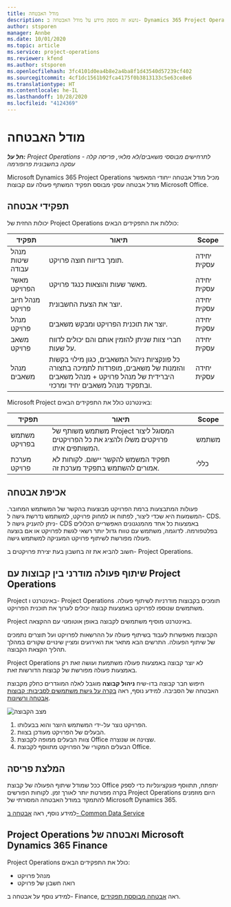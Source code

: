 ```yaml
---
title: מודל האבטחה
description: נושא זה מספק מידע על מודל האבטחה ב- Dynamics 365 Project Operations.
author: stsporen
manager: Annbe
ms.date: 10/01/2020
ms.topic: article
ms.service: project-operations
ms.reviewer: kfend
ms.author: stsporen
ms.openlocfilehash: 3fc4101d0ea4b8e2a4ba8f1d43540d57239cf402
ms.sourcegitcommit: 4cf1dc1561b92fca4175f0b3813133c5e63ce8e6
ms.translationtype: HT
ms.contentlocale: he-IL
ms.lasthandoff: 10/28/2020
ms.locfileid: "4124369"
---
```

# <a name="security-model"></a>מודל האבטחה

_**חל על:** Project Operations לתרחישים מבוססי משאבים/לא מלאי, פריסה קלה - עסקה בחשבונית פרופורמה_

Microsoft Dynamics 365 Project Operations מכיל מודל אבטחה ייחודי המאפשר מודל אבטחה עסקי מבוסס תפקיד המשתף פעולה עם קבוצות Microsoft Office. 


## <a name="security-roles"></a>תפקידי אבטחה
יכולות החזית של Project Operations כוללות את התפקידים הבאים:

| תפקיד                          | תיאור                                                                                                                                                                 | Scope |
|-------------------------------|-----------------------------------------------------------------------------------------------------------------------------------------------------------------------------|------|
| מנהל שיטות עבודה              | תומך בדיווח חוצה פרויקט.                                                                                                            | יחידה עסקית              |
| מאשר הפרויקט              | מאשר שעות והוצאות כנגד פרויקט.                                                                                                                              | יחידה עסקית |
| מנהל חיוב פרויקט | יוצר את הצעת החשבונית.                                                                                                                                                 | יחידה עסקית |
| מנהל פרויקט               | יוצר את תוכנית הפרויקט ומבקש משאבים.                                                                                                                              | יחידה עסקית |
| משאב פרויקט              | חברי צוות שניתן להזמין אותם והם יכולים לדווח על שעות.                                                                                                          | יחידה עסקית|
| מנהל משאבים              | כל פונקציות ניהול המשאבים, כגון מילוי בקשות והזמנות של משאבים, מופרדות לתמיכה בתצורה היברידית של מנהל פרויקט + מנהל משאבים ובתפקיד מנהל משאבים יחיד ומרכזי. | יחידה עסקית |


Microsoft Project באינטרנט כולל את התפקידים הבאים:

| תפקיד           | תיאור                                                                                                        | Scope  |
|----------------|--------------------------------------------------------------------------------------------------------------------|--------|
| משתמש בפרויקט   | משתמש משותף של Project המסוגל ליצור פרויקטים משלו ולהציג את כל הפרויקטים המשותפים איתו. | משתמש   |
| מערכת פרויקט | תפקיד המשמש להקשר יישום. לקוחות לא אמורים להשתמש בתפקיד מערכת זה.                                    | כללי |

## <a name="security-enforcement"></a>אכיפת אבטחה
פעולות המתבצעות ברמת הפרויקט מבוצעות בהקשר של המשתמש המחובר. המשמעות היא שכדי ליצור, לפתוח או למחוק פרויקט, למשתמש נדרשת גישה ל- CDS. ניתן להעניק גישה ל- CDS באמצעות כל אחד מהמנגנונים האפשריים הכלולים בפלטפורמה. לדוגמה, משתמש עם טווח גדול יותר רשאי לגשת לפרויקט או אם בוצעה פעולה מפורשת לשיתוף פרויקט המעניקה למשתמש גישה.

חשוב להביא את זה בחשבון בעת יצירת פרויקטים ב- Project Operations.

## <a name="modern-group-collaboration-with-project-operations"></a>שיתוף פעולה מודרני בין קבוצות עם Project Operations
Project באינטרנט ו- Project Operations תומכים בקבוצות מודרניות לשיתוף פעולה. משתמשים שנוספו לפרויקט באמצעות קבוצה יכולים לערוך את תוכנית הפרויקט.

Project באינטרנט מוסיף משתמשים לקבוצה באופן אוטומטי עם ההקצאה.

הקבוצות מאפשרות לעבוד בשיתוף פעולה על ההרשאות לפרויקט ועל תוצרים נתמכים של שיתוף הפעולה. התרשים הבא מתאר את האירועים ומציין שינויים שקורים במהלך תהליך הקצאת הקבוצה.

Project Operations לא יוצר קבוצה באמצעות פעולה משתמעת ועושה זאת רק באמצעות פעולה מפורשת של קבוצות הדורשות זאת.

חיפוש חבר קבוצה בדו-שיח **ניהול קבוצה** מוגבל לאלה המוגדרים כחלק מקבוצת האבטחה של הסביבה. למידע נוסף, ראה [בקרה על גישת משתמשים לסביבות: קבוצות אבטחה ורשיונות](https://docs.microsoft.com/power-platform/admin/control-user-access).

![מצב הקבוצה](./media/groupsmode.png)

1. הפרויקט נוצר על-ידי המשתמש היוצר והוא בבעלותו.
2. הבעלים של הפרויקט מעודכן בצוות.
3. צוות הבעלים ממופה לקבוצת Office שצוינה או שנוצרה.
4. הבעלים המקורי של הפרויקט מתווסף לקבוצת Office.

## <a name="deployment-recommendation"></a>המלצת פריסה
ככל שמודל שיתוף הפעולה של קבוצת Office יתפתח, תתווסף פונקציונליות כדי לספק בקרה מפורטת יותר לאורך זמן. לקוחות הפורשים Project Operations היום מוזמנים להתמקד במודל האבטחה המסורתי של Microsoft Dynamics 365.

למידע נוסף, ראה [אבטחה ב- Common Data Service](https://docs.microsoft.com/power-platform/admin/wp-security)

## <a name="project-operations-and-microsoft-dynamics-365-finance-security"></a>Project Operations ואבטחה של Microsoft Dynamics 365 Finance
Project Operations כולל את התפקידים הבאים:

- מנהל פרויקט
- רואה חשבון של פרויקט

למידע נוסף על אבטחה ב- Finance, ראה [אבטחה מבוססת תפקידים](https://docs.microsoft.com/dynamics365/fin-ops-core/dev-itpro/sysadmin/role-based-security).


